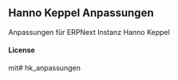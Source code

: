 ## Hanno Keppel Anpassungen

Anpassungen für ERPNext Instanz Hanno Keppel

#### License

mit# hk_anpassungen
